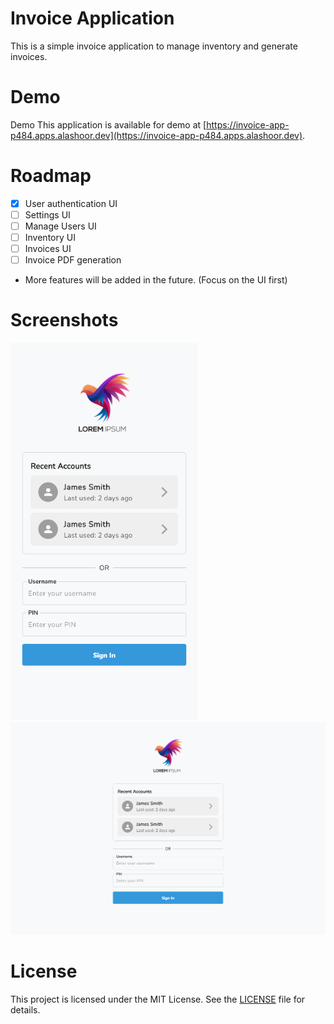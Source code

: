 # Invoice Application

This is a simple invoice application to manage inventory and generate invoices.

# Demo
Demo This application is available for demo at [https://invoice-app-p484.apps.alashoor.dev](https://invoice-app-p484.apps.alashoor.dev).

# Roadmap
- [x] User authentication UI
- [ ] Settings UI
- [ ] Manage Users UI
- [ ] Inventory UI
- [ ] Invoices UI
- [ ] Invoice PDF generation
-  More features will be added in the future. (Focus on the UI first)

# Screenshots

<div>
<img src="screenshots/screenshot-login.png" alt="login screen" width="300">
<img src="screenshots/screenshot-desktop-login.png" alt="desktop screen" width="600">
</div>

# License

This project is licensed under the MIT License. See the [LICENSE](LICENSE) file for details.